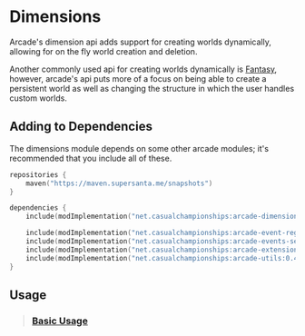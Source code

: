 # Dimensions

Arcade's dimension api adds support for creating worlds dynamically, allowing for
on the fly world creation and deletion.

Another commonly used api for creating worlds dynamically is [Fantasy](https://github.com/NucleoidMC/fantasy),
however, arcade's api puts more of a focus on being able to create a persistent world
as well as changing the structure in which the user handles custom worlds.

## Adding to Dependencies

The dimensions module depends on some other arcade modules; it's recommended that you
include all of these.

```kts
repositories {
    maven("https://maven.supersanta.me/snapshots")
}

dependencies {
    include(modImplementation("net.casualchampionships:arcade-dimensions:0.4.0-alpha.16+1.21.4")!!)

    include(modImplementation("net.casualchampionships:arcade-event-registry:0.4.0-alpha.16+1.21.4")!!)
    include(modImplementation("net.casualchampionships:arcade-events-server:0.4.0-alpha.16+1.21.4")!!)
    include(modImplementation("net.casualchampionships:arcade-extensions:0.4.0-alpha.16+1.21.4")!!)
    include(modImplementation("net.casualchampionships:arcade-utils:0.4.0-alpha.16+1.21.4")!!)
}
```

## Usage

> ### [Basic Usage](basic-usage.md)